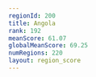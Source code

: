 ```yaml
---
regionId: 200
title: Angola
rank: 192
meanScore: 61.07
globalMeanScore: 69.25
numRegions: 220
layout: region_score
---
```

